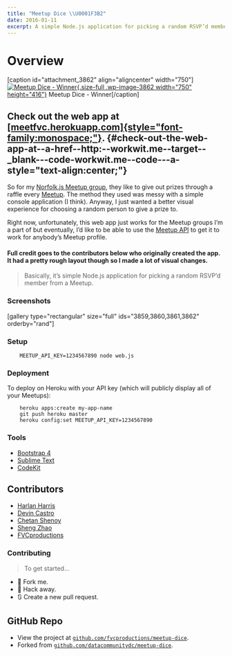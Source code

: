 ```yaml
--- 
title: "Meetup Dice \\U0001F3B2"
date: 2016-01-11
excerpt: A simple Node.js application for picking a random RSVP’d member from a Meetup.
---
```


Overview
========

\[caption id="attachment\_3862" align="aligncenter"
width="750"\][![Meetup Dice -
Winner](https://fvcproductions.files.wordpress.com/2016/01/meetupdice-winner.png){.size-full
.wp-image-3862 width="750"
height="416"}](https://fvcproductions.files.wordpress.com/2016/01/meetupdice-winner.png)
Meetup Dice - Winner\[/caption\]

Check out the web app at [[meetfvc.herokuapp.com]{style="font-family:monospace;"}](http://meetfvc.herokuapp.com). {#check-out-the-web-app-at--a-href--http:--workwit.me--target--_blank---code-workwit.me--code---a- style="text-align:center;"}
-----------------------------------------------------------------------------------------------------------------

So for my [Norfolk.js Meetup group](http://meetup.com/NorfolkJS), they
like to give out prizes through a raffle every
[Meetup](http://meetup.com). The method they used was messy with a
simple console application (I think). Anyway, I just wanted a better
visual experience for choosing a random person to give a prize to.

Right now, unfortunately, this web app just works for the Meetup groups
I’m a part of but eventually, I’d like to be able to use the [Meetup
API](http://www.meetup.com/meetup_api/) to get it to work for anybody’s
Meetup profile.

#### Full credit goes to the contributors below who originally created the app. It had a pretty rough layout though so I made a lot of visual changes.

> Basically, it’s simple Node.js application for picking a random RSVP’d
> member from a Meetup.

### Screenshots

\[gallery type="rectangular" size="full" ids="3859,3860,3861,3862"
orderby="rand"\]

### Setup

        MEETUP_API_KEY=1234567890 node web.js

### Deployment

To deploy on Heroku with your API key (which will publicly display all
of your Meetups):

        heroku apps:create my-app-name
        git push heroku master
        heroku config:set MEETUP_API_KEY=1234567890

### Tools

-   [Bootstrap 4](http://v4-alpha.getbootstrap.com/)
-   [Sublime Text](https://github.com/fvcproductions/Sublime)
-   [CodeKit](https://incident57.com/codekit/)

Contributors
------------

-   [Harlan Harris](http://github.com/HarlanH)
-   [Devin Castro](http://github.com/ddcast)
-   [Chetan Shenoy](https://github.com/cshenoy)
-   [Sheng Zhao](https://github.com/itsheng)
-   [FVCproductions](http://github.com/fvcproductions)

### Contributing

> To get started…

-   🍴 Fork me.
-   🔨 Hack away.
-   🔃 Create a new pull request.

GitHub Repo
-----------

-   View the project at
    [`github.com/fvcproductions/meetup-dice`](https://github.com/fvcproductions/meetup-dice).
-   Forked from
    [`github.com/datacommunitydc/meetup-dice`](https://github.com/datacommunitydc/meetup-dice).
